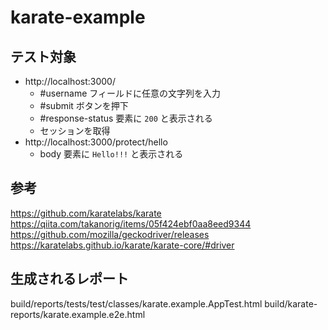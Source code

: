 # karate-example

## テスト対象

- http://localhost:3000/
  - #username フィールドに任意の文字列を入力
  - #submit ボタンを押下
  - #response-status 要素に `200` と表示される
  - セッションを取得
- http://localhost:3000/protect/hello
  - body 要素に `Hello!!!` と表示される


## 参考

https://github.com/karatelabs/karate
https://qiita.com/takanorig/items/05f424ebf0aa8eed9344
https://github.com/mozilla/geckodriver/releases
https://karatelabs.github.io/karate/karate-core/#driver

## 生成されるレポート

build/reports/tests/test/classes/karate.example.AppTest.html
build/karate-reports/karate.example.e2e.html


